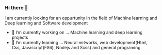 ### Hi there 👋

I am currently looking for an oppurtunity in the field of Machine learning and Deep learning and Software development


- 🔭 I’m currently working on ... Machine learning and deep learning projects
- 🌱 I’m currently learning ... Neural networks, web development(Html, Css, Javascript(ES6), Nodejs and Scss) and general programing.

